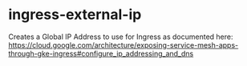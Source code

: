# ingress-external-ip

Creates a Global IP Address to use for Ingress as documented here: https://cloud.google.com/architecture/exposing-service-mesh-apps-through-gke-ingress#configure_ip_addressing_and_dns


